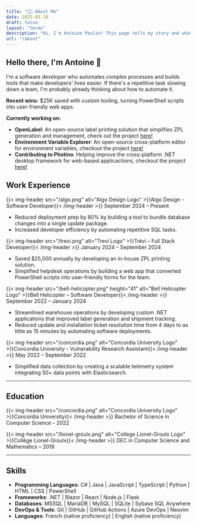 ```yaml
---
title: "👨‍💻 About Me"
date: 2025-03-10
draft: false
layout: "terms"
description: "Hi, I'm Antoine Poulin! This page tells my story and what I'm working on."
url: "/about"
---
```


## Hello there, I'm Antoine 👋

I'm a software developer who automates complex processes and builds tools that make developers' lives easier. If there's a repetitive task slowing down a team, I'm probably already thinking about how to automate it.

**Recent wins:** $25K saved with custom tooling, turning PowerShell scripts into user-friendly web apps.

**Currently working on:**
- **OpenLabel**: An open-source label printing solution that simplifies ZPL generation and management, check out the project [here!](https://github.com/Dwarf1er/openlabel)
- **Environment Variable Explorer**: An open-source cross-platform editor for environment variables, checkout the project [here!](https://github.com/Dwarf1er/environment-variable-explorer)
- **Contributing to Photino**: Helping improve the cross-platform .NET desktop framework for web-based applicactions, checkout the project [here!](https://github.com/tryphotino/photino.Blazor)

## **Work Experience**

{{< img-header src="/algo.png" alt="Algo Design Logo" >}}Algo Design - Software Developer{{< /img-header >}}
September 2024 – Present
- Reduced deployment prep by 80% by building a tool to bundle database changes into a single update package.  
- Increased developer efficiency by automating repetitive SQL tasks.

{{< img-header src="/trevi.png" alt="Trevi Logo" >}}Trévi – Full Stack Developer{{< /img-header >}}
January 2024 – September 2024
- Saved $25,000 annually by developing an in-house ZPL printing solution.  
- Simplified helpdesk operations by building a web app that converted PowerShell scripts into user-friendly forms for the team.

{{< img-header src="/bell-helicopter.png" height="41" alt="Bell Helicopter Logo" >}}Bell Helicopter – Software Developer{{< /img-header >}}
September 2022 – January 2024
- Streamlined warehouse operations by developing custom .NET applications that improved label generation and shipment tracking.  
- Reduced update and installation ticket resolution time from 4 days to as little as 15 minutes by automating software deployments.

{{< img-header src="/concordia.png" alt="Concordia University Logo" >}}Concordia University - Vulnerability Research Assistant{{< /img-header >}}
May 2022 – September 2022
- Simplified data collection by creating a scalable telemetry system integrating 50+ data points with Elasticsearch.

---

## **Education**

{{< img-header src="/concordia.png" alt="Concordia University Logo" >}}Concordia University{{< /img-header >}}
Bachelor of Science in Computer Science – 2022

{{< img-header src="/lionel-groulx.png" alt="College Lionel-Groulx Logo" >}}Collège Lionel-Groulx{{< /img-header >}}
DEC in Computer Science and Mathematics – 2019

---

## **Skills**

- **Programming Languages**: C# | Java | JavaScript | TypeScript | Python | HTML | CSS | PowerShell
- **Frameworks**: .NET | Blazor | React | Node.js | Flask
- **Databases**: MSSQL | MariaDB | MySQL | SQLite | Sybase SQL Anywhere
- **DevOps & Tools**: Git | GitHub | GitHub Actions | Azure DevOps | Neovim
- **Languages**: French (native proficiency) | English (native proficiency)